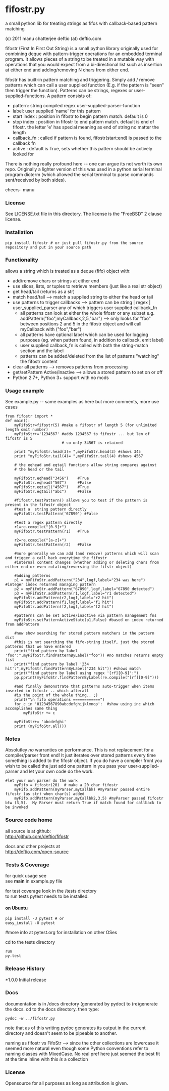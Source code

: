 # fifostr.py
    
a small python lib for treating strings as fifos with callback-based pattern matching

(c) 2011 manu chatterjee    deftio (at) deftio.com

fifostr (First In First Out String) is a small python library originally used for combining deque with pattern-trigger operations for an embedded terminal program.  It allows pieces of a string to be treated in a mutable way with operations that you would expect from a bi-directional list such as insertion at either end and adding/removing N chars from either end.  

fifostr has built-in pattern matching and triggering.  Simply add / remove patterns which can call a user supplied function (E.g. if the pattern is "seen" then trigger the function).  Patterns can be strings, regexes or user-supplied-functions. A pattern consists of:  
  * pattern: string <or> compiled regex <or> user-supplied-parser-function  
  * label: user supplied 'name' for this pattern  
  * start index : position in fifostr to begin pattern match.  default is 0  
  * stop index : position in fifostr to end pattern match.  default is end of fifostr.  the letter 'e' has special meaning as end of string no matter the length  
  * callback_fn : called if pattern is found, fifostr(start:end) is passed to the callback fn  
  * active : default is True, sets whether this pattern should be actively looked for  

There is nothing really profound here -- one can argue its not worth its own repo. Originally a lighter version of this was used in a python serial terminal program dioterm (which allowed the serial terminal to parse commands sent/received by both sides).  

cheers-
manu

### License
See LICENSE.txt file in this directory.   The license is the "FreeBSD" 2 clause license.

### Installation
```
pip install fifostr # or just pull fifostr.py from the source repository and put in your source path  
```


### Functionality   
allows a string which is treated as a deque (fifo) object with:  
  * add/remove chars or strings at either end   
  * use slices, lists, or tuples to retrieve members (just like a real str object)   
  * get head/tail (returns as a str)  
  * match head/tail  --> match a supplied string to either the head or tail  
  * use patterns to trigger callbacks  --> pattern can be string | regex | user_supplied_parser any of which triggers user supplied callback_fn  
    * all patterns can look at either the whole fifostr or any subset e.g. addPattern("foo",myCallback,2,5,"bar") 
        --> only looks for "foo" between positions 2 and 5 in the fifostr   object and will call myCallback with ("foo","bar")  
    * all patterns have optional label which can be used for logging purposes (eg. when pattern found, in addition to callback, emit label)  
    * user supplied callback_fn is called with both the string-match section and the label  
    * patterns can be added/deleted from the list of patterns "watching" the fifostr content
  * clear all patterns --> removes patterns from processing  
  * get/setPattern Active/Inactive  --> allows a stored pattern to set on or off  
  * Python 2.7+, Python 3+ support with no mods  

### Usage example   

See example.py -- same examples as here but more comments, more use cases  
```
from fifostr import *
def main():
    myFifoStr=fifostr(5) #make a fifostr of length 5 (for unlimited length omit number)
    myFifoStr+='1234567' #adds 1234567 to fifostr ... but len of fifostr is 5
                         # so only 34567 is retained
   
    print "myFifoStr.head(3)= ",myFifoStr.head(3) #shows 345
    print "myFifoStr.tail(4)= ",myFifoStr.tail(4) #shows 4567

    # the eqhead and eqtail functions allow string compares against
    # the head or the tail

    myFifoStr.eqhead("3456")    #True
    myFifoStr.eqhead("567")     #False
    myFifoStr.eqtail("4567")    #True
    myFifoStr.eqtail("abc")     #False

    #fifostr.testPattern() allows you to test if the pattern is present in the fifostr object
    #test a  string pattern directly
    myFifoStr.testPattern('67890') #False
    
    #test a regex pattern directly
    r1=re.compile("[0-9]+")
    myFifoStr.testPattern(r1)   #True

    r2=re.compile("[a-z]+")
    myFifoStr.testPattern(r2)   #False

    #more generally we can add (and remove) patterns which will scan and trigger a call back everytime the fifostr 
    #internal content changes (whether adding or deleting chars from either end or even rotating/reversing the fifstr object)

    #adding patterns
    p1 = myFifoStr.addPattern("234",logf,label="234 was here") #integer index returned managing pattern 
    p2 = myFifoStr.addPattern("67890",logf,label="67890 detected")
    p3 = myFifoStr.addPattern(r1,logf,label="r1 detected")
    myFifoStr.addPattern(r2,logf,label="r2 hit")
    myFifoStr.addPattern(f1,logf,label="f1 hit")   
    myFifoStr.addPattern(f2,logf,label="f2 hit")    

    #patterns can be set active/inactive via pattern management fns 
    myFifoStr.setPatternActiveState(p1,False) #based on index returned from addPattern

    #now show searching for stored pattern matchers in the pattern dict
    #this is not searching the fifo-string itself, just the stored patterns that we have entered
    print("find pattern by label 'foo':",myFifoStr.findPatternByLabel("foo")) #no matches returns empty list
    print("find pattern by label '234 hit':",myFifoStr.findPatternByLabel("234 hit")) #shows match
    print("find pattern by label using regex '[rf][0-9]':")
    pp.pprint(myFifoStr.findPatternByLabel(re.compile("[rf][0-9]")))

    #and finally demonstrate that patterns auto-trigger when items inserted in fifostr .. which afterall
    #is the point of the whole thing.. ;)
    print("\n fifo operations ============")
    for c in '01234567890abcdefghijklmnop':  #show using inc which accomplishes same thing
        myFifoStr += c

    myFifoStr+= 'abcdefghi'
    print (myFifoStr.all())

```

### Notes  
Absolutley *no* warranties on performance.  This is not replacement for a compiler/parser front end!  It just iterates over stored patterns every time something is added to the 
fifostr object.  If you do have a compiler front you wish to be called the just add one pattern in you pass your user-supplied-parser and let your own code do the work.

```
#let your own parser do the work  
    myFifo = fifostr(20)  # make a 20 char fifostr
    myFifo.addPattern(myParser,myCallbk) #myParser passed entire fifostr (as str) when char(s) added
    myFifo.addPattern(myParser,myCallbk2,3,5) #myParser passed fifostr btw (3,5).  My Parser must return True if match found for callback to be invoked

```

### Source code home
all source is at github:  
http://github.com/deftio/fifostr  

docs and other projects at   
http://deftio.com/open-source  

### Tests & Coverage
for quick usage see  
see __main__ in example.py file  

for test coverage look in the /tests directory  
to run tests pytest needs to be installed.  

#### on Ubuntu 
```
pip install -U pytest # or  
easy_install -U pytest  
```
#more info at pytest.org  for installation on other OSes  

cd to the tests directory  
```
run  
py.test  
```

### Release History  
*1.0.0 Initial release  

### Docs
documentation is in /docs directory (generated by pydoc)
to (re)generate the docs.  cd to the docs directory. then type:
```
pydoc -w ../fifostr.py  
```
note that as of this writing pydoc generates its output in the current directory and doesn't seem to be pipeable to another.  

naming as fifostr vs FifoStr --> since the other collections are lowercase it seemed more natural even though some Python conventions refer to naming classes with MixedCase.  No real pref here just seemed the best fit at the time inline with this *is* a collection

### License
Opensource for all purposes as long as attribution is given.   







